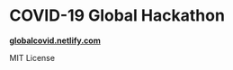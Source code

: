 # COVID-19 Global Hackathon

[**globalcovid.netlify.com**](https://globalcovid.netlify.com)

MIT License
